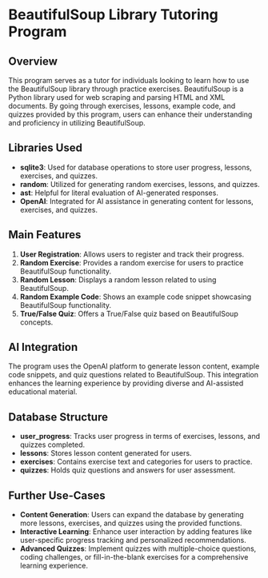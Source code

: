 # BeautifulSoup Library Tutoring Program

## Overview
This program serves as a tutor for individuals looking to learn how to use the BeautifulSoup library through practice exercises. BeautifulSoup is a Python library used for web scraping and parsing HTML and XML documents. By going through exercises, lessons, example code, and quizzes provided by this program, users can enhance their understanding and proficiency in utilizing BeautifulSoup.

## Libraries Used
- **sqlite3**: Used for database operations to store user progress, lessons, exercises, and quizzes.
- **random**: Utilized for generating random exercises, lessons, and quizzes.
- **ast**: Helpful for literal evaluation of AI-generated responses.
- **OpenAI**: Integrated for AI assistance in generating content for lessons, exercises, and quizzes.

## Main Features
1. **User Registration**: Allows users to register and track their progress.
2. **Random Exercise**: Provides a random exercise for users to practice BeautifulSoup functionality.
3. **Random Lesson**: Displays a random lesson related to using BeautifulSoup.
4. **Random Example Code**: Shows an example code snippet showcasing BeautifulSoup functionality.
5. **True/False Quiz**: Offers a True/False quiz based on BeautifulSoup concepts.

## AI Integration
The program uses the OpenAI platform to generate lesson content, example code snippets, and quiz questions related to BeautifulSoup. This integration enhances the learning experience by providing diverse and AI-assisted educational material.

## Database Structure
- **user_progress**: Tracks user progress in terms of exercises, lessons, and quizzes completed.
- **lessons**: Stores lesson content generated for users.
- **exercises**: Contains exercise text and categories for users to practice.
- **quizzes**: Holds quiz questions and answers for user assessment.

## Further Use-Cases
- **Content Generation**: Users can expand the database by generating more lessons, exercises, and quizzes using the provided functions.
- **Interactive Learning**: Enhance user interaction by adding features like user-specific progress tracking and personalized recommendations.
- **Advanced Quizzes**: Implement quizzes with multiple-choice questions, coding challenges, or fill-in-the-blank exercises for a comprehensive learning experience.